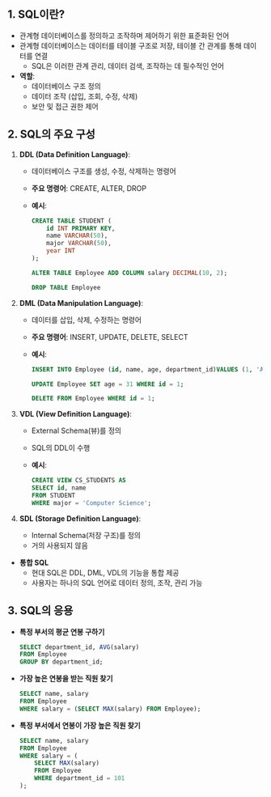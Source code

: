 ## 1. **SQL이란?**

- 관계형 데이터베이스를 정의하고 조작하며 제어하기 위한 표준화된 언어
- 관계형 데이터베이스는 데이터를 테이블 구조로 저장, 테이블 간 관계를 통해 데이터를 연결
    - SQL은 이러한 관계 관리, 데이터 검색, 조작하는 데 필수적인 언어
- **역할**:
    - 데이터베이스 구조 정의
    - 데이터 조작 (삽입, 조회, 수정, 삭제)
    - 보안 및 접근 권한 제어

## 2. **SQL의 주요 구성**

1. **DDL (Data Definition Language)**:
    - 데이터베이스 구조를 생성, 수정, 삭제하는 명령어
    - **주요 명령어**: CREATE, ALTER, DROP
    - **예시**:
        
        ```sql
        CREATE TABLE STUDENT (
            id INT PRIMARY KEY,
            name VARCHAR(50),
            major VARCHAR(50),
            year INT
        );
        
        ALTER TABLE Employee ADD COLUMN salary DECIMAL(10, 2);
        
        DROP TABLE Employee
        ```
        
2. **DML (Data Manipulation Language)**:
    - 데이터를 삽입, 삭제, 수정하는 명령어
    - **주요 명령어**: INSERT, UPDATE, DELETE, SELECT
    - **예시**:
        
        ```sql
        INSERT INTO Employee (id, name, age, department_id)VALUES (1, 'Alice', 30, 101);
        
        UPDATE Employee SET age = 31 WHERE id = 1;
        
        DELETE FROM Employee WHERE id = 1;
        ```
        
3. **VDL (View Definition Language)**:
    - External Schema(뷰)를 정의
    - SQL의 DDL이 수행
    - **예시**:
        
        ```sql
        CREATE VIEW CS_STUDENTS AS
        SELECT id, name
        FROM STUDENT
        WHERE major = 'Computer Science';
        ```
        
4. **SDL (Storage Definition Language)**:
    - Internal Schema(저장 구조)를 정의
    - 거의 사용되지 않음
- **통합 SQL**
    - 현대 SQL은 DDL, DML, VDL의 기능을 통합 제공
    - 사용자는 하나의 SQL 언어로 데이터 정의, 조작, 관리 가능

## 3. SQL의 응용

- **특정 부서의 평균 연봉 구하기**
    
    ```sql
    SELECT department_id, AVG(salary)
    FROM Employee
    GROUP BY department_id;
    ```
    
- **가장 높은 연봉을 받는 직원 찾기**
    
    ```sql
    SELECT name, salary
    FROM Employee
    WHERE salary = (SELECT MAX(salary) FROM Employee);
    ```
    
- **특정 부서에서 연봉이 가장 높은 직원 찾기**
    
    ```sql
    SELECT name, salary
    FROM Employee
    WHERE salary = (
        SELECT MAX(salary)
        FROM Employee
        WHERE department_id = 101
    );
    
    ```